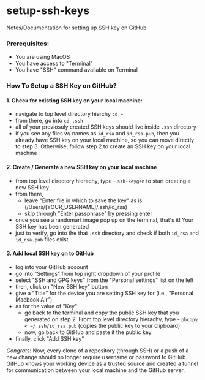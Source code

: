 # setup-ssh-keys
Notes/Documentation for setting up SSH key on GitHub

### Prerequisites:
 - You are using MacOS
 - You have access to "Terminal"
 - You have "SSH" command available on Terminal

### How To Setup a SSH Key on GitHub?

#### 1. Check for existing SSH key on your local machine:
 - navigate to top level directory hierchy `cd ~`
 - from there, go into `cd .ssh`
 - all of your previosuly created SSH keys should live inside `.ssh` directory
 - if you see any files w/ names as `id_rsa` and `id_rsa.pub`, then you already have SSH key on your local machine, so you can move directly to step 3. Otherwise, follow step 2 to create an SSH key on your local machine

#### 2. Create / Generate a new SSH key on your local machine
 - from top level directory hierachy, type - `ssh-keygen` to start creating a new SSH key
 - from there, 
 	- leave "Enter file in which to save the key" as is (/Users/[YOUR_USERNAME]/.ssh/id_rsa)
 	- skip through "Enter passphrase" by pressing enter
 - once you see a randomart image pop up on the terminal, that's it! Your SSH key has been generated
 - just to verify, go into the that `.ssh` directory and check if both `id_rsa` and `id_rsa.pub` files exist

#### 3. Add local SSH key on to GitHub
- log into your GitHub account
- go into "Settings" from top right dropdown of your profile
- select "SSH and GPG keys" from the "Personal settings" list on the left
- then, click on "New SSH key" button
- give a "Title" for the device you are setting SSH key for (i.e., "Personal Macbook Air")
- as for the value of "Key":
	- go back to the terminal and copy the public SSH key that you generated on step 2. From top level directory hierachy, type - `pbcopy < ~/.ssh/id_rsa.pub` (copies the public key to your clipboard) 
	- now, go back to GitHub and paste it the public key
- finally, click "Add SSH key"

*Congrats!* Now, every clone of a repository (through SSH) or a push of a new change should no longer require username or password to GitHub. GitHub knows your working device as a trusted source and created a tunnel for communication between your local machine and the GitHub server.

